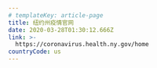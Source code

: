 ```yaml
---
# templateKey: article-page
title: 纽约州疫情官网
date: 2020-03-28T01:30:12.666Z
link: >-
  https://coronavirus.health.ny.gov/home
countryCode: us
---
```

